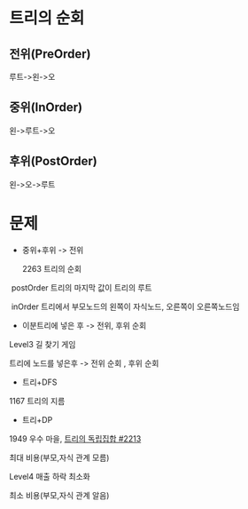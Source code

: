 # 트리의 순회

## 전위(PreOrder)

루트->왼->오



## 중위(InOrder)

왼->루트->오



## 후위(PostOrder)

왼->오->루트



# 문제

* 중위+후위 -> 전위

  2263 트리의 순회

​		postOrder 트리의 마지막 값이 트리의 루트

​		inOrder 트리에서 부모노드의 왼쪽이 자식노드, 오른쪽이 오른쪽노드임



* 이분트리에 넣은 후 -> 전위, 후위 순회

Level3 길 찾기 게임

트리에 노드를 넣은후 -> 전위 순회 , 후위 순회



* 트리+DFS

1167 트리의 지름



* 트리+DP

1949 우수 마을, [트리의 독립집합 #2213](https://www.acmicpc.net/problem/2213)

최대 비용(부모,자식 관계 모름)



Level4 매출 하락 최소화

최소 비용(부모,자식 관계 알음)





